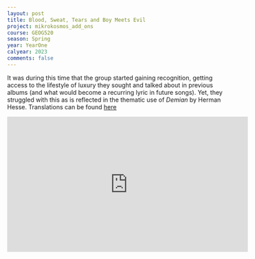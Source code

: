 ```yaml
---
layout: post
title: Blood, Sweat, Tears and Boy Meets Evil
project: mikrokosmos_add_ons
course: GEOG520
season: Spring
year: YearOne
calyear: 2023
comments: false
---
```

It was during this time that the group started gaining recognition, getting access to the lifestyle of luxury they sought and talked about in previous albums (and what would become a recurring lyric in future songs). Yet, they struggled with this as is reflected in the thematic use of *Demian* by Herman Hesse. Translations can be found [here](https://genius.com/Genius-english-translations-bts-blood-sweat-and-tears-english-translation-lyrics)

<iframe width="560" height="315" src="https://www.youtube.com/embed/hmE9f-TEutc" title="YouTube video player" frameborder="0" allow="accelerometer; autoplay; clipboard-write; encrypted-media; gyroscope; picture-in-picture; web-share" allowfullscreen></iframe>

